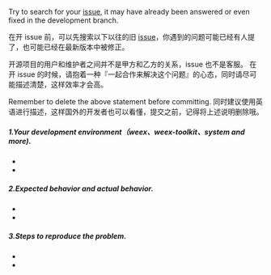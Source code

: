 Try to search for your [issue](https://github.com/alibaba/weex-ui/issues?utf8=%E2%9C%93&q=), it may have already been answered or even fixed in the development branch. 
 
 在开 issue 前，可以先搜索以下以往的旧 [issue](https://github.com/alibaba/weex-ui/issues?utf8=%E2%9C%93&q=)，你遇到的问题可能已经有人提了，也可能已经在最新版本中被修正。

开源项目的用户和维护者之间并不是甲方和乙方的关系，issue 也不是客服。
在开 issue 的时候，请抱着一种『一起合作来解决这个问题』的心态，同时请尽可能描述清楚，这样效率才会高。

Remember to delete the above statement before committing.
同时建议使用英语进行描述，这样国外的开发者也可以看懂，提交之前，记得将上述说明删除哦。

##### 1.Your development environment（weex、weex-toolkit、system and more).    
 - 
 - 

##### 2.Expected behavior and actual behavior.   
 - 
 - 

##### 3.Steps to reproduce the problem.    
 - 
 - 
